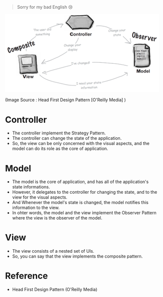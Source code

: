 


> Sorry for my bad English 😢

![class-diagram](class-diagram.png)

(Image Source : Head First Design Pattern [O'Reilly Media] )

# **C**ontroller

- The controller implement the Strategy Pattern.
- The controller can change the state of the application.
- So, the view can be only concerned with the visual aspects, and the model can do its role as the core of application.


# **M**odel
- The model is the core of application, and has all of the application's state informations.
- However, it delegates to the controller for changing the state, and to the view for the visual aspects.
- And Whenever the model's state is changed, the model notifies this information to the view. 
- In ohter words, the model and the view implement the Observer Pattern where the view is the observer of the model.


# **V**iew
- The view consists of a nested set of UIs.
- So, you can say that the view implements the composite pattern.





# Reference

- Head First Design Pattern (O'Reilly Media)

